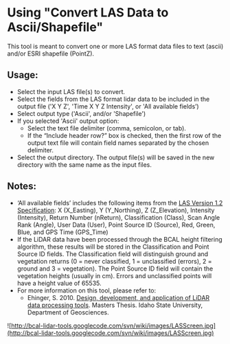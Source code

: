 # Using "Convert LAS Data to Ascii/Shapefile" #

This tool is meant to convert one or more LAS format data files to text (ascii) and/or ESRI shapefile (PointZ).

## Usage: ##

  * Select the input LAS file(s) to convert.
  * Select the fields from the LAS format lidar data to be included in the output file ('X Y Z', 'Time X Y Z Intensity', or 'All available fields’)
  * Select output type ('Ascii', and/or 'Shapefile')
  * If you selected 'Ascii' output option:
    * Select the text file delimiter (comma, semicolon, or tab).
    * If the “Include header row?” box is checked, then the first row of the output text file will contain field names separated by the chosen delimiter.
  * Select the output directory. The output file(s) will be saved in the new directory with the same name as the input files.

## Notes: ##

  * ‘All available fields’ includes the following items from the [LAS Version 1.2 Specification](http://www.asprs.org/society/committees/standards/lidar_exchange_format.html): X (X\_Easting), Y (Y\_Northing), Z (Z\_Elevation), Intensity (Intensity), Return Number (nReturn), Classification (Class), Scan Angle Rank (Angle), User Data (User), Point Source ID (Source), Red, Green, Blue, and GPS Time (GPS\_Time)
  * If the LiDAR data have been processed through the BCAL height filtering algorithm, these results will be stored in the Classification and Point Source ID fields. The Classification field will distinguish ground and vegetation returns (0 = never classified, 1 = unclassified (errors), 2 = ground and 3 = vegetation). The Point Source ID field will contain the vegetation heights (usually in cm). Errors and unclassified points will have a height value of 65535.
  * For more information on this tool, please refer to:
    * Ehinger, S. 2010. [Design, development, and application of LiDAR data processing tools](http://bcal.geology.isu.edu/docs/Ehinger_thesis_0629_Final.pdf). Masters Thesis. Idaho State University, Department of Geosciences.

![http://bcal-lidar-tools.googlecode.com/svn/wiki/images/LASScreen.jpg](http://bcal-lidar-tools.googlecode.com/svn/wiki/images/LASScreen.jpg)